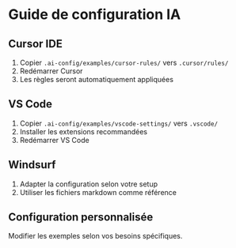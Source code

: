 # Guide de configuration IA

## Cursor IDE
1. Copier `.ai-config/examples/cursor-rules/` vers `.cursor/rules/`
2. Redémarrer Cursor
3. Les règles seront automatiquement appliquées

## VS Code
1. Copier `.ai-config/examples/vscode-settings/` vers `.vscode/`
2. Installer les extensions recommandées
3. Redémarrer VS Code

## Windsurf
1. Adapter la configuration selon votre setup
2. Utiliser les fichiers markdown comme référence

## Configuration personnalisée
Modifier les exemples selon vos besoins spécifiques.